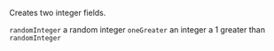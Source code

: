 Creates two integer fields.

`randomInteger` a random integer
`oneGreater` an integer a 1 greater than `randomInteger`
